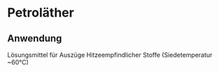 # Petroläther

## Anwendung
Lösungsmittel für Auszüge Hitzeempfindlicher Stoffe (Siedetemperatur ~60°C)